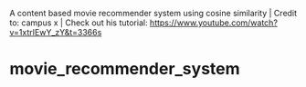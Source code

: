 A content based movie recommender system using cosine similarity |
Credit to: campus x |
Check out his tutorial: https://www.youtube.com/watch?v=1xtrIEwY_zY&t=3366s 
# movie_recommender_system
